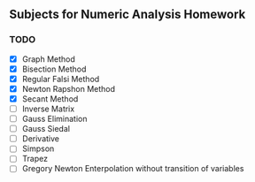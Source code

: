 ## Subjects for Numeric Analysis Homework

### TODO 

- [x] Graph Method
- [x] Bisection Method
- [x] Regular Falsi Method
- [x] Newton Rapshon Method
- [x] Secant Method
- [ ] Inverse Matrix
- [ ] Gauss Elimination
- [ ] Gauss Siedal
- [ ] Derivative
- [ ] Simpson
- [ ] Trapez
- [ ] Gregory Newton Enterpolation without transition of variables
